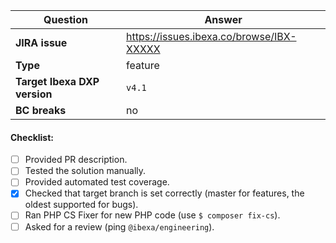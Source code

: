 | Question                                  | Answer
| ----------------------------------------- | ------------------
| **JIRA issue**                            | https://issues.ibexa.co/browse/IBX-XXXXX
| **Type**                                  | feature <!-- feature/bug/improvement -->
| **Target Ibexa DXP version**              | `v4.1`
| **BC breaks**                             | no

<!-- Replace this comment with Pull Request description -->

#### Checklist:

- [ ] Provided PR description.
- [ ] Tested the solution manually.
- [ ] Provided automated test coverage.
- [X] Checked that target branch is set correctly (master for features, the oldest supported for bugs).
- [ ] Ran PHP CS Fixer for new PHP code (use `$ composer fix-cs`).
- [ ] Asked for a review (ping `@ibexa/engineering`).

